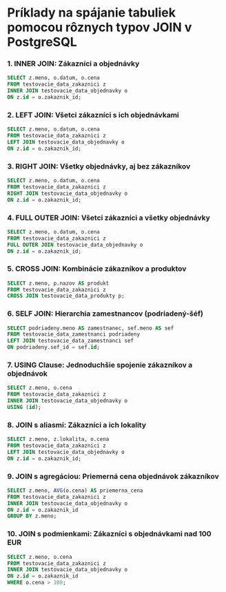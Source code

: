 
# Príklady na spájanie tabuliek pomocou rôznych typov JOIN v PostgreSQL

### 1. INNER JOIN: Zákazníci a objednávky
```sql
SELECT z.meno, o.datum, o.cena
FROM testovacie_data_zakaznici z
INNER JOIN testovacie_data_objednavky o
ON z.id = o.zakaznik_id;
```

### 2. LEFT JOIN: Všetci zákazníci s ich objednávkami
```sql
SELECT z.meno, o.datum, o.cena
FROM testovacie_data_zakaznici z
LEFT JOIN testovacie_data_objednavky o
ON z.id = o.zakaznik_id;
```

### 3. RIGHT JOIN: Všetky objednávky, aj bez zákazníkov
```sql
SELECT z.meno, o.datum, o.cena
FROM testovacie_data_zakaznici z
RIGHT JOIN testovacie_data_objednavky o
ON z.id = o.zakaznik_id;
```

### 4. FULL OUTER JOIN: Všetci zákazníci a všetky objednávky
```sql
SELECT z.meno, o.datum, o.cena
FROM testovacie_data_zakaznici z
FULL OUTER JOIN testovacie_data_objednavky o
ON z.id = o.zakaznik_id;
```

### 5. CROSS JOIN: Kombinácie zákazníkov a produktov
```sql
SELECT z.meno, p.nazov AS produkt
FROM testovacie_data_zakaznici z
CROSS JOIN testovacie_data_produkty p;
```

### 6. SELF JOIN: Hierarchia zamestnancov (podriadený-šéf)
```sql
SELECT podriadeny.meno AS zamestnanec, sef.meno AS sef
FROM testovacie_data_zamestnanci podriadeny
LEFT JOIN testovacie_data_zamestnanci sef
ON podriadeny.sef_id = sef.id;
```

### 7. USING Clause: Jednoduchšie spojenie zákazníkov a objednávok
```sql
SELECT z.meno, o.cena
FROM testovacie_data_zakaznici z
INNER JOIN testovacie_data_objednavky o
USING (id);
```

### 8. JOIN s aliasmi: Zákazníci a ich lokality
```sql
SELECT z.meno, z.lokalita, o.cena
FROM testovacie_data_zakaznici z
LEFT JOIN testovacie_data_objednavky o
ON z.id = o.zakaznik_id;
```

### 9. JOIN s agregáciou: Priemerná cena objednávok zákazníkov
```sql
SELECT z.meno, AVG(o.cena) AS priemerna_cena
FROM testovacie_data_zakaznici z
INNER JOIN testovacie_data_objednavky o
ON z.id = o.zakaznik_id
GROUP BY z.meno;
```

### 10. JOIN s podmienkami: Zákazníci s objednávkami nad 100 EUR
```sql
SELECT z.meno, o.cena
FROM testovacie_data_zakaznici z
INNER JOIN testovacie_data_objednavky o
ON z.id = o.zakaznik_id
WHERE o.cena > 100;
```
